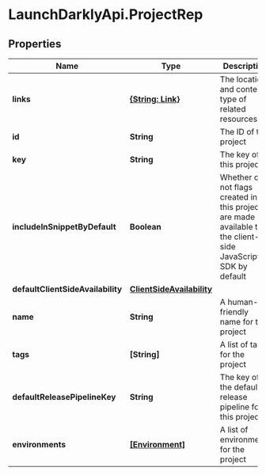 # LaunchDarklyApi.ProjectRep

## Properties

Name | Type | Description | Notes
------------ | ------------- | ------------- | -------------
**links** | [**{String: Link}**](Link.md) | The location and content type of related resources | 
**id** | **String** | The ID of this project | 
**key** | **String** | The key of this project | 
**includeInSnippetByDefault** | **Boolean** | Whether or not flags created in this project are made available to the client-side JavaScript SDK by default | 
**defaultClientSideAvailability** | [**ClientSideAvailability**](ClientSideAvailability.md) |  | [optional] 
**name** | **String** | A human-friendly name for the project | 
**tags** | **[String]** | A list of tags for the project | 
**defaultReleasePipelineKey** | **String** | The key of the default release pipeline for this project | [optional] 
**environments** | [**[Environment]**](Environment.md) | A list of environments for the project | 


